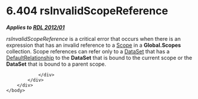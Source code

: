 <html dir="LTR" xmlns:mshelp="http://msdn.microsoft.com/mshelp" xmlns:ddue="http://ddue.schemas.microsoft.com/authoring/2003/5" xmlns:xlink="http://www.w3.org/1999/xlink" xmlns:tool="http://www.microsoft.com/tooltip">
    <head>
        <meta http-equiv="Content-Type" content="text/html; CHARSET=utf-8"></meta>
        <meta name="save" content="history"></meta>
        <title>6.404 rsInvalidScopeReference</title>
        <xml>
            <mshelp:toctitle title="6.404 rsInvalidScopeReference"></mshelp:toctitle>
            <mshelp:rltitle title="[MS-RDL]: rsInvalidScopeReference"></mshelp:rltitle>
            <mshelp:keyword index="A" term="8bd84532-907b-4ee7-bbda-5e469d574460"></mshelp:keyword>
            <mshelp:attr name="DCSext.ContentType" value="open specification"></mshelp:attr>
            <mshelp:attr name="AssetID" value="8bd84532-907b-4ee7-bbda-5e469d574460"></mshelp:attr>
            <mshelp:attr name="TopicType" value="kbRef"></mshelp:attr>
            <mshelp:attr name="DCSext.Title" value="[MS-RDL]: rsInvalidScopeReference" />
        </xml>
    </head>
    <body>
        <div id="header">
            <h1 class="heading">6.404 rsInvalidScopeReference</h1>
        </div>
        <div id="mainSection">
            <div id="mainBody">
                <div id="allHistory" class="saveHistory"></div>
                <div id="sectionSection0" class="section" name="collapseableSection">
                    

<p><b><i>Applies to </i></b><a href="f165fb82-3c5a-4369-961c-128de233638c.md"><b><i>RDL 2012/01</i></b></a></p>

<p><i>rsInvalidScopeReference</i> is a critical error that
occurs when there is an expression that has an invalid reference to a <a href="d515a708-2f66-45dc-8128-3bfc642e76e5.md">Scope</a> in a <b>Global.Scopes</b>
collection. Scope references can refer only to a <a href="a14782b0-2e2f-4305-83a3-3de3fd750b6a.md">DataSet</a> that has a <a href="9fa528f6-2956-4f90-98c8-831aeb45aa26.md">DefaultRelationship</a> to the
<b>DataSet</b> that is bound to the current scope or the <b>DataSet</b> that is
bound to a parent scope.</p>


                </div>
            </div>
        </div>
    </body>
</html>